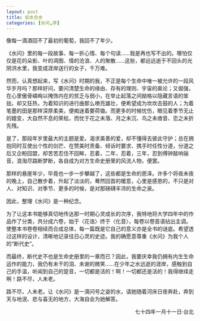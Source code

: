 ```yaml
---
layout: post
title: 如水合水
categories: [水问,序]
---
```


<div class="message">像每一滴酒回不了最初的葡萄，我回不了年少。</div>

《水问》里的每一段故事、每一折心情、每个句读……我是再也写不出的。哪怕仅仅是花的朵影、叶的凋图、情的沧浪、人的聚散……这些，都远远逝于不回头的光阴洪水里，我变成涯岸送行的女子，千万难。

然而，认真想起来，写《水问》时期的我，不正是每个生命中唯一被允许的一段风华岁月吗？那样好问，要问清楚生命的缘由、存有的理则、宇宙的奥论；又倔强，在心里傲骨嶙峋以掩饰内在的贫乏与弱小，在举止起落之间拗格以隐藏言语的笨拙，却又狂热，为着知识的进行曲那么嘹亮雄壮，便希望成为坎坎击鼓的人；为着笔墨的田是那样深厚柔美，便痴迷着要荷锄。而更多的时候忧伤，眼见着季节无止的嬗变，大自然不息的荣枯，而忧于花之未落、月之未沉、鸟之未瘖音、恋之未折先残。

是了，那段年岁里最大的主题是爱。渴求美善的爱，却不懂得去彼此守护；总在拥抱同时互使出个性的剑芒、在赞美时责备、倾诉时要求、携手时任性分道，分道之后又企盼回盟，却苦苦忍住不回眸，忍着，二年，忍着，三年，忍到傅钟敲响骊音，浪淘尽路断梦断，各自成为对方生命史册里的风流人物，便罢。

那样的悬崖年少，毕竟也一步一步攀越了，这些都是生命的恩泽。许多个将夜未夜的晚上，自己散步着，升起了淡淡的，蓦然回首的暖意，心里是感恩的，不只是对人、对知识、对季节、更多的时候，是对那磅礴丰沛的生命之泉。

因此，整理《水问》是一种纪念。

为了让这本书能够真切地传达那一时期心灵成长的次序，我特地将大学四年中的作品作了分类，共分成六卷，始于〈花诰〉终于〈化音〉，每卷以卷首语拈出主调。使整本书卷卷相续而合成总体，每一篇既是它自己的意义亦是全书的谜底。希望透过这样的设计，清晰地记录往日心灵的史迹。我的确愿意尊重《水问》为我个人的“断代史”。

而最终，断代史不也是生命史册里的一章而已？因此，我要庆幸我仍拥有内生生命运作的能力，我仍有未干的泪、未谢的微笑……在少年之水远逝的涯岸，感触到自己的手温，听闻到自己的跫音，一切都是活的！啊！一切都还是活的！我得继续走啊！路不尽，人未老。

路不尽，人未老。让《水问》是一滴问号之姿的水，请她随着河床日夜奔赴，奔到天与地泯、悲与喜无的地方，大海自会为她解答。

<div style="text-align:right">七十四年一月十一日·台北</div>